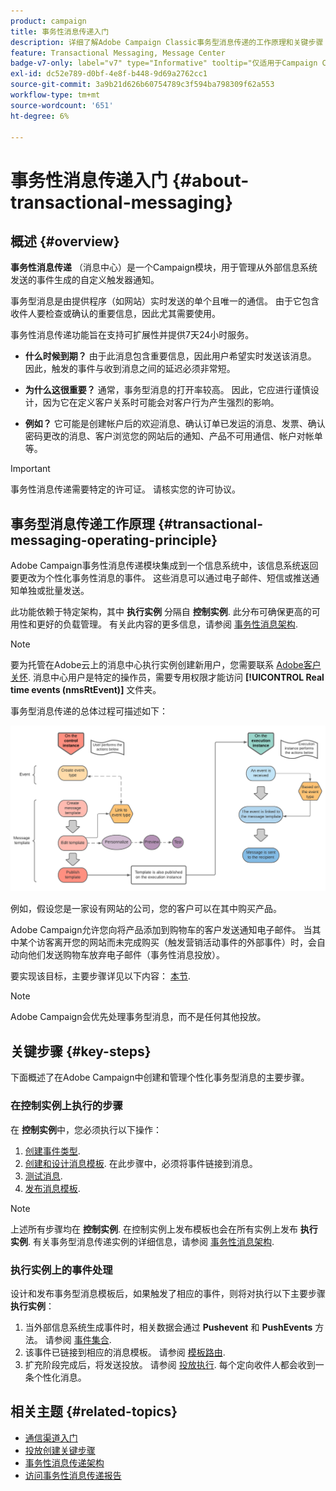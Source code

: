 ```yaml
---
product: campaign
title: 事务性消息传递入门
description: 详细了解Adobe Campaign Classic事务型消息传递的工作原理和关键步骤
feature: Transactional Messaging, Message Center
badge-v7-only: label="v7" type="Informative" tooltip="仅适用于Campaign Classicv7"
exl-id: dc52e789-d0bf-4e8f-b448-9d69a2762cc1
source-git-commit: 3a9b21d626b60754789c3f594ba798309f62a553
workflow-type: tm+mt
source-wordcount: '651'
ht-degree: 6%

---
```



# 事务性消息传递入门 {#about-transactional-messaging}



## 概述 {#overview}

**事务性消息传递** （消息中心）是一个Campaign模块，用于管理从外部信息系统发送的事件生成的自定义触发器通知。

事务型消息是由提供程序（如网站）实时发送的单个且唯一的通信。 由于它包含收件人要检查或确认的重要信息，因此尤其需要使用。

事务性消息传递功能旨在支持可扩展性并提供7天24小时服务。

* **什么时候到期？** 由于此消息包含重要信息，因此用户希望实时发送该消息。 因此，触发的事件与收到消息之间的延迟必须非常短。

* **为什么这很重要？** 通常，事务型消息的打开率较高。 因此，它应进行谨慎设计，因为它在定义客户关系时可能会对客户行为产生强烈的影响。

* **例如？** 它可能是创建帐户后的欢迎消息、确认订单已发运的消息、发票、确认密码更改的消息、客户浏览您的网站后的通知、产品不可用通信、帐户对帐单等。

>[!IMPORTANT]
>
>事务性消息传递需要特定的许可证。 请核实您的许可协议。

<!--Before starting with transactional messaging, make sure you read the corresponding [best practices and limitations]().-->

## 事务型消息传递工作原理 {#transactional-messaging-operating-principle}

Adobe Campaign事务性消息传递模块集成到一个信息系统中，该信息系统返回要更改为个性化事务性消息的事件。 这些消息可以通过电子邮件、短信或推送通知单独或批量发送。

此功能依赖于特定架构，其中 **执行实例** 分隔自 **控制实例**. 此分布可确保更高的可用性和更好的负载管理。 有关此内容的更多信息，请参阅 [事务性消息架构](../../message-center/using/transactional-messaging-architecture.md).

>[!NOTE]
>
>要为托管在Adobe云上的消息中心执行实例创建新用户，您需要联系 [Adobe客户关怀](https://helpx.adobe.com/cn/enterprise/admin-guide.html/enterprise/using/support-for-experience-cloud.ug.html). 消息中心用户是特定的操作员，需要专用权限才能访问 **[!UICONTROL Real time events (nmsRtEvent)]** 文件夹。

事务型消息传递的总体过程可描述如下：

![](assets/transactional-msg-overview.png)

例如，假设您是一家设有网站的公司，您的客户可以在其中购买产品。

Adobe Campaign允许您向将产品添加到购物车的客户发送通知电子邮件。 当其中某个访客离开您的网站而未完成购买（触发营销活动事件的外部事件）时，会自动向他们发送购物车放弃电子邮件（事务性消息投放）。

要实现该目标，主要步骤详见以下内容： [本节](#key-steps).

>[!NOTE]
>
>Adobe Campaign会优先处理事务型消息，而不是任何其他投放。

## 关键步骤 {#key-steps}

下面概述了在Adobe Campaign中创建和管理个性化事务型消息的主要步骤。

### 在控制实例上执行的步骤

在 **控制实例**&#x200B;中，您必须执行以下操作：

1. [创建事件类型](../../message-center/using/creating-event-types.md).
1. [创建和设计消息模板](../../message-center/using/creating-the-message-template.md). 在此步骤中，必须将事件链接到消息。
1. [测试消息](../../message-center/using/testing-message-templates.md).
1. [发布消息模板](../../message-center/using/publishing-message-templates.md).

>[!NOTE]
>
>上述所有步骤均在 **控制实例**. 在控制实例上发布模板也会在所有实例上发布 **执行实例**. 有关事务型消息传递实例的详细信息，请参阅 [事务性消息架构](../../message-center/using/transactional-messaging-architecture.md).

### 执行实例上的事件处理

设计和发布事务型消息模板后，如果触发了相应的事件，则将对执行以下主要步骤 **执行实例**：

1. 当外部信息系统生成事件时，相关数据会通过 **Pushevent** 和 **PushEvents** 方法。 请参阅 [事件集合](../../message-center/using/about-event-processing.md#event-collection).
1. 该事件已链接到相应的消息模板。 请参阅 [模板路由](../../message-center/using/about-event-processing.md#routing-towards-a-template).
1. 扩充阶段完成后，将发送投放。 请参阅 [投放执行](../../message-center/using/delivery-execution.md). 每个定向收件人都会收到一条个性化消息。

## 相关主题 {#related-topics}

* [通信渠道入门](../../delivery/using/communication-channels.md)
* [投放创建关键步骤](../../delivery/using/steps-about-delivery-creation-steps.md)
* [事务性消息传递架构](../../message-center/using/transactional-messaging-architecture.md)
* [访问事务性消息传递报告](../../message-center/using/about-transactional-messaging-reports.md)
